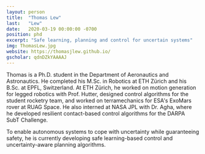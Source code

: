 ```yaml
---
layout: person
title:  "Thomas Lew"
last:   "Lew"
date:   2020-03-19 00:00:00 -0700
position: phd
excerpt: "Safe learning, planning and control for uncertain systems"
img: ThomasLew.jpg
website: https://thomasjlew.github.io/
gscholar: qdnDZkYAAAAJ
---
```


Thomas is a Ph.D. student in the Department of Aeronautics and Astronautics. He completed his M.Sc. in Robotics at ETH Zürich and his B.Sc. at EPFL, Switzerland. At ETH Zürich, he worked on motion generation for legged robotics with Prof. Hutter, designed control algorithms for the student rocketry team, and worked on terramechanics for ESA's ExoMars rover at RUAG Space. He also interned at NASA JPL with Dr. Agha, where he developed resilient contact-based control algorithms for the DARPA SubT Challenge.

To enable autonomous systems to cope with uncertainty while guaranteeing safety, he is currently developing safe learning-based control and uncertainty-aware planning algorithms.
